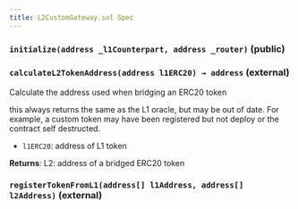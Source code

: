 ```yaml
---
title: L2CustomGateway.sol Spec
---
```


### `initialize(address _l1Counterpart, address _router)` (public)

### `calculateL2TokenAddress(address l1ERC20) → address` (external)

Calculate the address used when bridging an ERC20 token

this always returns the same as the L1 oracle, but may be out of date.
For example, a custom token may have been registered but not deploy or the contract self destructed.

- `l1ERC20`: address of L1 token

**Returns**: L2: address of a bridged ERC20 token

### `registerTokenFromL1(address[] l1Address, address[] l2Address)` (external)
